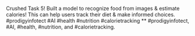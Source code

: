 Crushed Task 5!  Built a model to recognize food from images & estimate calories!  This can help users track their diet & make informed choices.  #prodigyinfotect #AI #health #nutrition #calorietracking **
#prodigyinfotect, #AI, #health, #nutrition, and #calorietracking.
